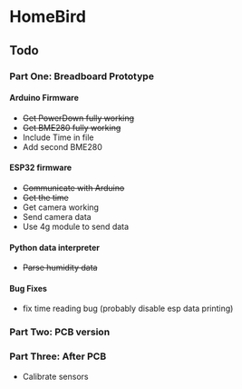 # HomeBird

## Todo
### Part One: Breadboard Prototype
#### Arduino Firmware
- ~~Get PowerDown fully working~~
- ~~Get BME280 fully working~~
- Include Time in file
- Add second BME280

#### ESP32 firmware
- ~~Communicate with Arduino~~
- ~~Get the time~~
- Get camera working
- Send camera data
- Use 4g module to send data

#### Python data interpreter
- ~~Parse humidity data~~

#### Bug Fixes
- fix time reading bug (probably disable esp data printing)

### Part Two: PCB version

### Part Three: After PCB
- Calibrate sensors
